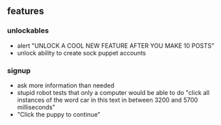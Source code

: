 ## features

### unlockables
- alert "UNLOCK A COOL NEW FEATURE AFTER YOU MAKE 10 POSTS"
- unlock ability to create sock puppet accounts


### signup
- ask more information than needed
- stupid robot tests that only a computer would be able to do "click all instances of the word car in this text in between 3200 and 5700 milliseconds"
- "Click the puppy to continue"

